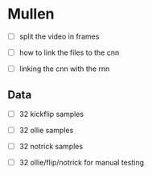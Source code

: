 # Mullen

* [ ] split the video in frames
* [ ] how to link the files to the cnn
* [ ] linking the cnn with the rnn


## Data
* [ ] 32 kickflip samples
* [ ] 32 ollie samples
* [ ] 32 notrick samples
* [ ] 32 ollie/flip/notrick for manual testing

